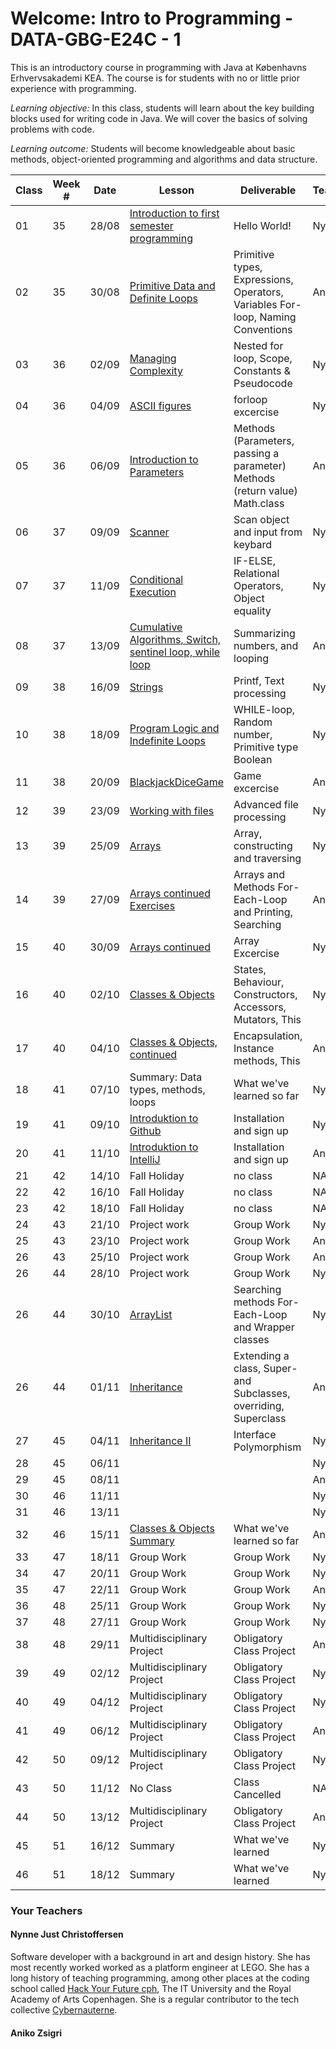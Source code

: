 # Welcome: Intro to Programming - DATA-GBG-E24C - 1


This is an introductory course in programming with Java at Københavns Erhvervsakademi KEA. The course is for students with no or little prior experience with programming.


*Learning objective:* In this class, students will learn about the key building blocks used for writing code in Java. We will cover the basics of solving problems with code.


*Learning outcome:* Students will become knowledgeable about basic methods, object-oriented programming and algorithms and data structure.

| Class | Week # | Date | Lesson | Deliverable | Teacher |
| --- | --- | --- | --- | --- | --- |
| 01 | 35 | 28/08 | [Introduction to first semester programming](./lessons/lecture-01.md) | Hello World! | Nynne |
| 02 | 35 | 30/08 | [Primitive Data and Definite Loops](./lessons/lecture-02.md) | Primitive types, Expressions, Operators, Variables For-loop, Naming Conventions | Aniko |
| 03 | 36 | 02/09 | [Managing Complexity](./lessons/lecture-03.md) | Nested for loop, Scope, Constants & Pseudocode | Nynne |
| 04 | 36 | 04/09 | [ASCII figures](./lessons/lecture-04.md) | forloop excercise | Nynne |
| 05 | 36 | 06/09 | [Introduction to Parameters](./lessons/lecture-05.md)| Methods (Parameters, passing a parameter) Methods (return value) Math.class | Aniko |
| 06 | 37 | 09/09 | [Scanner](./lessons/lecture-06.md) | Scan object and input from keybard | Nynne |
| 07 | 37 | 11/09 | [Conditional Execution](./lessons/lecture-07.md) | IF-ELSE, Relational Operators, Object equality | Nynne |
| 08 | 37 | 13/09 | [Cumulative Algorithms, Switch, sentinel loop, while loop](./lessons/lecture-08.md) | Summarizing numbers, and looping | Aniko |
| 09 | 38 | 16/09 | [Strings](./lessons/lecture-09.md) | Printf, Text processing | Nynne |
| 10 | 38 | 18/09 | [Program Logic and Indefinite Loops](./lessons/lecture-10.md) | WHILE-loop, Random number, Primitive type Boolean | Nynne |
| 11 | 38 | 20/09 | [BlackjackDiceGame](./lessons/lecture-10.md) | Game excercise | Aniko |
| 12 | 39 | 23/09 | [Working with files](./lessons/lecture-11.md) | Advanced file processing | Nynne |
| 13 | 39 | 25/09 | [Arrays](./lessons/lecture-12.md) | Array, constructing and traversing | Nynne |
| 14 | 39 | 27/09 | [Arrays continued Exercises](./lessons/lecture-12.md) | Arrays and Methods For-Each-Loop and Printing, Searching | Aniko |
| 15 | 40 | 30/09 | [Arrays continued](./lessons/lecture-12.md) | Array Excercise | Nynne |
| 16 | 40 | 02/10 | [Classes & Objects](./lessons/lecture-12.md) | States, Behaviour, Constructors, Accessors, Mutators, This | Nynne |
| 17 | 40 | 04/10 | [Classes & Objects, continued](./lessons/lecture-12.md) | Encapsulation, Instance methods, This | Aniko |
| 18 | 41 | 07/10 | Summary: Data types, methods, loops | What we've learned so far | Nynne |
| 19 | 41 | 09/10 | [Introduktion to Github](./lessons/lecture-12.md) | Installation and sign up | Nynne |
| 20 | 41 | 11/10 | [Introduktion to IntelliJ](./lessons/lecture-12.md) | Installation and sign up | Aniko |
| 21 | 42 | 14/10 | Fall Holiday | no class | NA |
| 22 | 42 | 16/10 | Fall Holiday | no class | NA |
| 23 | 42 | 18/10 | Fall Holiday | no class | NA |
| 24 | 43 | 21/10 | Project work | Group Work | Nynne |
| 25 | 43 | 23/10 | Project work  | Group Work | Aniko | Nynne |
| 26 | 43 | 25/10 | Project work  | Group Work | Aniko | Aniko |
| 26 | 44 | 28/10 | Project work  | Group Work | Nynne |
| 26 | 44 | 30/10 | [ArrayList](./lessons/lecture-12.md) | Searching methods For-Each-Loop and Wrapper classes | Nynne |
| 26 | 44 | 01/11 | [Inheritance](./lessons/lecture-12.md) | Extending a class, Super- and Subclasses, overriding, Superclass | Aniko |
| 27 | 45 | 04/11 | [Inheritance II](./lessons/lecture-12.md) | Interface Polymorphism | Nynne |
| 28 | 45 | 06/11 |  |  | Nynne |
| 29 | 45 | 08/11 |  |  | Aniko |
| 30 | 46 | 11/11 |  |  | Nynne|
| 31 | 46 | 13/11 |  |  | Nynne |
| 32 | 46 | 15/11 | [ Classes & Objects Summary](./lessons/lecture-12.md) | What we've learned so far | Aniko |
| 33 | 47 | 18/11 | Group Work | Group Work | Nynne |
| 34 | 47 | 20/11 | Group Work | Group Work | Nynne |
| 35 | 47 | 22/11 | Group Work | Group Work | Aniko |
| 36 | 48 | 25/11 | Group Work | Group Work | Nynne |
| 37 | 48 | 27/11 | Group Work | Group Work | Nynne |
| 38 | 48 | 29/11 | Multidisciplinary Project | Obligatory Class Project | Aniko |
| 39 | 49 | 02/12 | Multidisciplinary Project | Obligatory Class Project | Nynne |
| 40 | 49 | 04/12 | Multidisciplinary Project | Obligatory Class Project | Nynne |
| 41 | 49 | 06/12 | Multidisciplinary Project | Obligatory Class Project | Aniko |
| 42 | 50 | 09/12 | Multidisciplinary Project | Obligatory Class Project | Nynne |
| 43 | 50 | 11/12 | No Class | Class Cancelled | NA |
| 44 | 50 | 13/12 | Multidisciplinary Project | Obligatory Class Project | Aniko |
| 45 | 51 | 16/12 | Summary | What we've learned | Nynne |
| 46 | 51 | 18/12 | Summary | What we've learned  | Nynne |


### Your Teachers
#### Nynne Just Christoffersen
Software developer with a background in art and design history. She has most recently worked worked as a platform engineer at LEGO. She has a long history of teaching programming, among other places at the coding school called [Hack Your Future cph](https://www.hackyourfuture.dk/), The IT University and the Royal Academy of Arts Copenhagen. She is a regular contributor to the tech collective [Cybernauterne](https://cybernauterne.dk/). 

#### Aniko Zsigri

